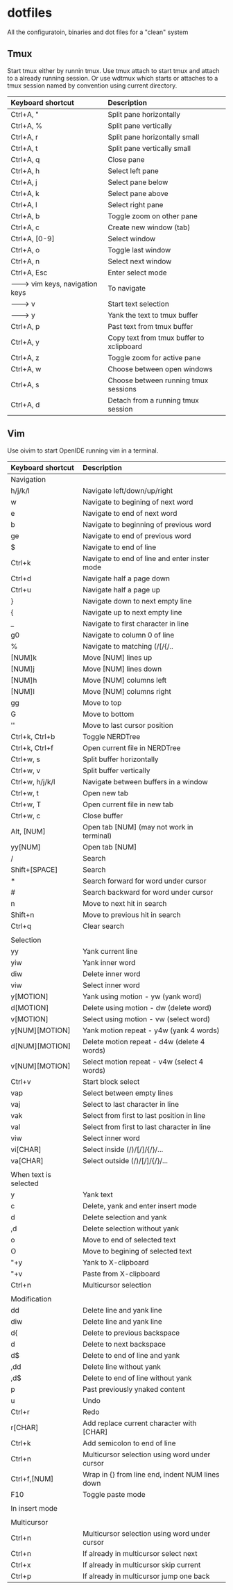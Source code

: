 # dotfiles
All the configuratoin, binaries and dot files for a "clean" system

## Tmux
Start tmux either by runnin tmux. Use tmux attach to start tmux and attach to a already running session. Or use wdtmux which starts or attaches to a tmux session named by convention using current directory.

| Keyboard shortcut                         | Description                                     |
|:------------------------------------------|:------------------------------------------------|
| Ctrl+A, "                                 | Split pane horizontally                         |
| Ctrl+A, %                                 | Split pane vertically                           |
| Ctrl+A, r                                 | Split pane horizontally small                   |
| Ctrl+A, t                                 | Split pane vertically small                     |
| Ctrl+A, q                                 | Close pane                                      |
| Ctrl+A, h                                 | Select left pane                                |
| Ctrl+A, j                                 | Select pane below                               |
| Ctrl+A, k                                 | Select pane above                               |
| Ctrl+A, l                                 | Select right pane                               |
| Ctrl+A, b                                 | Toggle zoom on other pane                       |
| Ctrl+A, c                                 | Create new window (tab)                         |
| Ctrl+A, [0-9]                             | Select window                                   |
| Ctrl+A, o                                 | Toggle last window                              |
| Ctrl+A, n                                 | Select next window                              |
| Ctrl+A, Esc                               | Enter select mode                               |
| ---> vim keys, navigation keys            | To navigate                                     |
| ---> v                                    | Start text selection                            |
| ---> y                                    | Yank the text to tmux buffer                    |
| Ctrl+A, p                                 | Past text from tmux buffer                      |
| Ctrl+A, y                                 | Copy text from tmux buffer to xclipboard        |
| Ctrl+A, z                                 | Toggle zoom for active pane                     |
| Ctrl+A, w                                 | Choose between open windows                     |
| Ctrl+A, s                                 | Choose between running tmux sessions            |
| Ctrl+A, d                                 | Detach from a running tmux session              |

## Vim
Use oivim to start OpenIDE running vim in a terminal.

| Keyboard shortcut                         | Description                                     |
|:------------------------------------------|:------------------------------------------------|
| Navigation                                |                                                 |
| h/j/k/l                                   | Navigate left/down/up/right                     |
| w                                         | Navigate to begining of next word               |
| e                                         | Navigate to end of next word                    |
| b                                         | Navigate to beginning of previous word          |
| ge                                        | Navigate to end of previous word                |
| $                                         | Navigate to end of line                         |
| Ctrl+k                                    | Navigate to end of line and enter inster mode   |
| Ctrl+d                                    | Navigate half a page down                       |
| Ctrl+u                                    | Navigate half a page up                         |
| }                                         | Navigate down to next empty line                |
| {                                         | Navigate up to next empty line                  |
| _                                         | Navigate to first character in line             |
| g0                                        | Navigate to column 0 of line                    |
| %                                         | Navigate to matching (/[/{/..                   |
| [NUM]k                                    | Move [NUM] lines up                             |
| [NUM]j                                    | Move [NUM] lines down                           |
| [NUM]h                                    | Move [NUM] columns left                         |
| [NUM]l                                    | Move [NUM] columns right                        |
| gg                                        | Move to top                                     |
| G                                         | Move to bottom                                  |
| ''                                        | Move to last cursor position                    |
| Ctrl+k, Ctrl+b                            | Toggle NERDTree                                 |
| Ctrl+k, Ctrl+f                            | Open current file in NERDTree                   |
| Ctrl+w, s                                 | Split buffer horizontally                       |
| Ctrl+w, v                                 | Split buffer vertically                         |
| Ctrl+w, h/j/k/l                           | Navigate between buffers in a window            |
| Ctrl+w, t                                 | Open new tab                                    |
| Ctrl+w, T                                 | Open current file in new tab                    |
| Ctrl+w, c                                 | Close buffer                                    |
| Alt, [NUM]                                | Open tab [NUM] (may not work in terminal)       |
| yy[NUM]                                   | Open tab [NUM]                                  |
| /                                         | Search                                          |
| Shift+[SPACE]                             | Search                                          |
| *                                         | Search forward for word under cursor            |
| #                                         | Search backward for word under cursor           |
| n                                         | Move to next hit in search                      |
| Shift+n                                   | Move to previous hit in search                  |
| Ctrl+q                                    | Clear search                                    |
|                                           |                                                 |
| Selection                                 |                                                 |
| yy                                        | Yank current line                               |
| yiw                                       | Yank inner word                                 |
| diw                                       | Delete inner word                               |
| viw                                       | Select inner word                               |
| y[MOTION]                                 | Yank using motion - yw (yank word)              |
| d[MOTION]                                 | Delete using motion - dw (delete word)          |
| v[MOTION]                                 | Select using motion - vw (select word)          |
| y[NUM][MOTION]                            | Yank motion repeat - y4w (yank 4 words)         |
| d[NUM][MOTION]                            | Delete motion repeat - d4w (delete 4 words)     |
| v[NUM][MOTION]                            | Select motion repeat - v4w (select 4 words)     |
| Ctrl+v                                    | Start block select                              |
| vap                                       | Select between empty lines                      |
| vaj                                       | Select to last character in line                |
| vak                                       | Select from first to last position in line      |
| val                                       | Select from first to last character in line     |
| viw                                       | Select inner word                               |
| vi[CHAR]                                  | Select inside (/)/[/]/{/}/...                   |
| va[CHAR]                                  | Select outside (/)/[/]/{/}/...                  |
|                                           |                                                 |
| When text is selected                     |                                                 |
| y                                         | Yank text                                       |
| c                                         | Delete, yank and enter insert mode              |
| d                                         | Delete selection and yank                       |
| ,d                                        | Delete selection without yank                   |
| o                                         | Move to end of selected text                    |
| O                                         | Move to begining of selected text               |
| "+y                                       | Yank to X-clipboard                             |
| "+v                                       | Paste from X-clipboard                          |
| Ctrl+n                                    | Multicursor selection                           |
|                                           |                                                 |
| Modification                              |                                                 |
| dd                                        | Delete line and yank line                       |
| diw                                       | Delete line and yank line                       |
| d{                                        | Delete to previous backspace                    |
| d                                         | Delete to next backspace                        |
| d$                                        | Delete to end of line and yank                  |
| ,dd                                       | Delete line without yank                        |
| ,d$                                       | Delete to end of line without yank              |
| p                                         | Past previously ynaked content                  |
| u                                         | Undo                                            |
| Ctrl+r                                    | Redo                                            |
| r[CHAR]                                   | Add replace current character with [CHAR]       |
| Ctrl+k                                    | Add semicolon to end of line                    |
| Ctrl+n                                    | Multicursor selection using word under cursor   |
| Ctrl+f,[NUM]                              | Wrap in {} from line end, indent NUM lines down |
| F10                                       | Toggle paste mode                               |
|                                           |                                                 |
| In insert mode                            |                                                 |
|                                           |                                                 |
| Multicursor                               |                                                 |
| Ctrl+n                                    | Multicursor selection using word under cursor   |
| Ctrl+n                                    | If already in multicursor select next           |
| Ctrl+x                                    | If already in multicursor skip current          |
| Ctrl+p                                    | If already in multicursor jump one back         |


